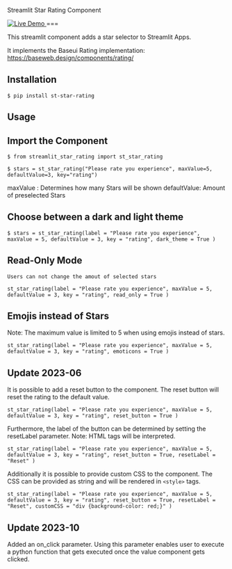 Streamlit Star Rating Component

<a href="https://flucas-component-overview.streamlit.app/?preselect=3" target="_blank">
    <img src="https://img.shields.io/badge/Live%20Demo-Streamlit-red?style=for-the-badge&logo=streamlit" alt="Live Demo">
</a>
===

This streamlit component adds a star selector to Streamlit Apps. 

It implements the Baseui Rating implementation: https://baseweb.design/components/rating/

Installation
-----------

    $ pip install st-star-rating


Usage
------------

## Import the Component

    $ from streamlit_star_rating import st_star_rating

    $ stars = st_star_rating("Please rate you experience", maxValue=5, defaultValue=3, key="rating")

maxValue : Determines how many Stars will be shown
defaultValue: Amount of preselected Stars


## Choose between a dark and light theme

    $ stars = st_star_rating(label = "Please rate you experience", maxValue = 5, defaultValue = 3, key = "rating", dark_theme = True )

## Read-Only Mode

    Users can not change the amout of selected stars

    st_star_rating(label = "Please rate you experience", maxValue = 5, defaultValue = 3, key = "rating", read_only = True )


## Emojis instead of Stars
Note: The maximum value is limited to 5 when using emojis instead of stars.

    st_star_rating(label = "Please rate you experience", maxValue = 5, defaultValue = 3, key = "rating", emoticons = True )


## Update 2023-06


It is possible to add a reset button to the component. The reset button will reset the rating to the default value.

    st_star_rating(label = "Please rate you experience", maxValue = 5, defaultValue = 3, key = "rating", reset_button = True )

Furthermore, the label of the button can be determined by setting the resetLabel parameter. Note: HTML tags will be interpreted.

    st_star_rating(label = "Please rate you experience", maxValue = 5, defaultValue = 3, key = "rating", reset_button = True, resetLabel = "Reset" )

Additionally it is possible to provide custom CSS to the component. The CSS can be provided as string and will be rendered in `<style>` tags.

    st_star_rating(label = "Please rate you experience", maxValue = 5, defaultValue = 3, key = "rating", reset_button = True, resetLabel = "Reset", customCSS = "div {background-color: red;}" )


## Update 2023-10

Added an on_click parameter. Using this parameter enables user to execute a python function that gets executed once the value component gets clicked. 
